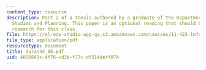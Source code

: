 ```yaml
---
content_type: resource
description: Part 2 of a thesis authored by a graduate of the Department of Urban
  Studies and Planning. This paper is an optional reading that should be useful in
  research for this class.
file: https://ol-ocw-studio-app-qa.s3.amazonaws.com/courses/11-423-information-and-communication-technologies-in-community-development-spring-2004/4056643c4f76cd3bf77cdf514deff074_duran44_86.pdf
file_type: application/pdf
resourcetype: Document
title: duran44_86.pdf
uid: 4056643c-4f76-cd3b-f77c-df514deff074
---
```

